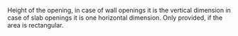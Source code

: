 ﻿Height of the opening, in case of wall openings it is the vertical dimension in case of slab openings it is one horizontal dimension. Only provided, if the area is rectangular.
